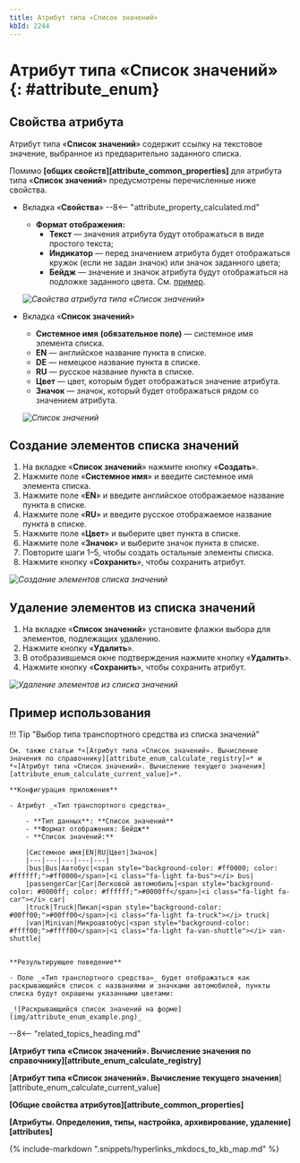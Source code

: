 ```yaml
---
title: Атрибут типа «Список значений»
kbId: 2244
---
```


# Атрибут типа «Список значений» {: #attribute_enum}

## Свойства атрибута

Атрибут типа «**Список значений**» содержит ссылку на текстовое значение, выбранное из предварительно заданного списка.

Помимо **[общих свойств][attribute_common_properties]** для атрибута типа «**Список значений**» предусмотрены перечисленные ниже свойства.

- Вкладка «**Свойства**»
    --8<-- "attribute_property_calculated.md"
    - **Формат отображения:**
        - **Текст** — значения атрибута будут отображаться в виде простого текста;
        - **Индикатор** — перед значением атрибута будет отображаться кружок (если не задан значок) или значок заданного цвета;
        - **Бейдж** — значение и значок атрибута будут отображаться на подложке заданного цвета. См. [пример](#пример-использования).

    _![Свойства атрибута типа «Список значений»](attribute_enum_properties.png)_

- Вкладка «**Список значений**»
    - **Системное имя** **(обязательное поле)** — системное имя элемента списка.
    - **EN** — английское название пункта в списке.
    - **DE** — немецкое название пункта в списке.
    - **RU** — русское название пункта в списке.
    - **Цвет** — цвет, которым будет отображаться значение атрибута.
    - **Значок** — значок, который будет отображаться рядом со значением атрибута.

    _![Список значений](attribute_enum_properties_value_list_tab.png)_

## Создание элементов списка значений

1. На вкладке «**Список значений**» нажмите кнопку «**Создать**».
2. Нажмите поле «**Системное имя**» и введите системное имя элемента списка.
3. Нажмите поле «**EN**» и введите английское отображаемое название пункта в списке.
4. Нажмите поле «**RU**» и введите русское отображаемое название пункта в списке.
5. Нажмите поле «**Цвет**» и выберите цвет пункта в списке.
6. Нажмите поле «**Значок**» и выберите значок пункта в списке.
7. Повторите шаги 1–5, чтобы создать остальные элементы списка.
8. Нажмите кнопку «**Сохранить**», чтобы сохранить атрибут.

_![Создание элементов списка значений](attribute_enum_create_value_list.png)_

## Удаление элементов из списка значений

1. На вкладке «**Список значений**» установите флажки выбора для элементов, подлежащих удалению.
2. Нажмите кнопку «**Удалить**».
3. В отобразившемся окне подтверждения нажмите кнопку «**Удалить**».
4. Нажмите кнопку «**Сохранить**», чтобы сохранить атрибут.

_![Удаление элементов из списка значений](attribute_enum_delete_values.png)_

## Пример использования

!!! Tip "Выбор типа транспортного средства из списка значений"

    См. также статьи *«[Атрибут типа «Список значений». Вычисление значения по справочнику][attribute_enum_calculate_registry]»* и *«[Атрибут типа «Список значений». Вычисление текущего значения][attribute_enum_calculate_current_value]»*.

    **Конфигурация приложения**

    - Атрибут _«Тип транспортного средства»_

        - **Тип данных**: **Список значений**
        - **Формат отображения: Бейдж**
        - **Список значений:**

        |Системное имя|EN|RU|Цвет|Значок|
        |---|---|---|---|---|
        |bus|Bus|Автобус|<span style="background-color: #ff0000; color: #ffffff;">#ff0000</span>|<i class="fa-light fa-bus">‌</i> bus|
        |passengerCar|Car|Легковой автомобиль|<span style="background-color: #0000ff; color: #ffffff;">#0000ff</span>|<i class="fa-light fa-car">‌</i> car|
        |truck|Truck|Пикап|<span style="background-color: #00ff00;">#00ff00</span>|<i class="fa-light fa-truck">‌</i> truck|
        |van|Minivan|Микроавтобус|<span style="background-color: #ffff00;">#ffff00</span>|<i class="fa-light fa-van-shuttle">‌</i> van-shuttle|
            

    **Результирующее поведение**

    - Поле _«Тип транспортного средства»_ будет отображаться как раскрывающийся список с названиями и значками автомобилей, пункты списка будут окрашены указанными цветами:
        
    _![Раскрывающийся список значений на форме](img/attribute_enum_example.png)_

--8<-- "related_topics_heading.md"

**[Атрибут типа «Список значений». Вычисление значения по справочнику][attribute_enum_calculate_registry]**

[**Атрибут типа «Список значений». Вычисление текущего значения**][attribute_enum_calculate_current_value]

**[Общие свойства атрибутов][attribute_common_properties]**

**[Атрибуты. Определения, типы, настройка, архивирование, удаление][attributes]**

{% include-markdown ".snippets/hyperlinks_mkdocs_to_kb_map.md" %}
